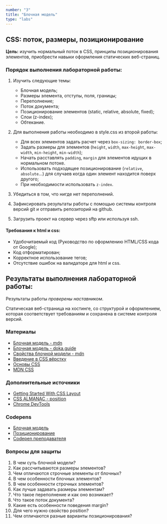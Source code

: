 ```yaml
---
number: "3"
title: "Блочная модель"
type: "labs"
---
```


## CSS: поток, размеры, позиционирование

**Цель:** изучить нормальный поток в CSS, принципы позиционирования элементов, приобрести навыки оформления статических веб-страниц.

### Порядок выполнения лабораторной работы:

1. Изучить следующие темы:

   - Блочная модель;
   - Размеры элемента, отступы, поля, границы;
   - Переполнение;
   - Поток документа;
   - Позиционирование элементов (static, relative, absolute, fixed);
   - Слои (z-index);
   - Обтекание.

1. Для выполнения работы необходимо в style.css из второй работы:
   - Для всех элементов задать расчет через `box-sizing: border-box`;
   - Задать размеры для элементов (`height`, `width`, `max-height`, `max-width`, `min-height`, `min-width`);
   - Начать расставлять `padding`, `margin` для элементов идущих в нормальном потоке.
   - Использовать подходящее позиционирование (`relative`, `absolute`...) для случаев когда один элемент находится поверх другого;
   - При необходимости использовать `z-index`.
1. Убедиться в том, что нигде нет переполнений.
1. Зафиксировать результаты работы с помощью системы контроля версий git и отправить репозиторий на github.
1. Загрузить проект на сервер через sftp или используя ssh.

#### Требования к html и css:

- Удобочитаемый код (Руководство по оформлению HTML/CSS кода от Google);
- Код отформатирован;
- Корректное использование тегов;
- Отсутствие ошибок на валидаторе для html и css.

## Результаты выполнения лабораторной работы:

Результаты работы _проверены наставником_.

Статическая веб-страница на хостинге, со структурой и оформлением, которая соответствует требованиям и сохранена в системе контроля версий.

### Материалы

- [Блочная модель - mdn](https://developer.mozilla.org/ru/docs/Learn/CSS/Building_blocks/The_box_model)
- [Блочная модель - doka.guide](https://doka.guide/css/box-model/)
- [Свойства блочной модели - mdn](https://developer.mozilla.org/ru/docs/Web/CSS/CSS_Box_Model)
- [Введение в CSS вёрстку](https://developer.mozilla.org/ru/docs/Learn/CSS/CSS_layout/Introduction)
- [Основы CSS](https://developer.mozilla.org/ru/docs/Learn/CSS)
- [MDN CSS](https://developer.mozilla.org/ru/docs/Web/CSS)

### Дополнительные источники

- [Getting Started With CSS Layout](https://www.smashingmagazine.com/2018/05/guide-css-layout/)
- [CSS ALMANAC - position](https://css-tricks.com/almanac/properties/p/position/)
- [Chrome DevTools](https://habr.com/ru/post/548898/)

### Codepens

- [Блочная модель](https://codepen.io/frontendmax/pen/EBvvLB)
- [Позиционирование](https://codepen.io/rohini-girase/pen/rNNJLKL)
- [Codepen преподавателя](https://codepen.io/slavaver/pen/eYrLYyK)

### Вопросы для защиты

1. В чем суть блочной модели?
1. Как рассчитываются размеры элементов?
1. Чем отличаются строчные элементы от блочных?
1. В чем особенности блочных элементов?
1. В чем особенности строчных элементов?
1. Как лучше задавать размеры элементам?
1. Что такое переполнение и как оно возникает?
1. Что такое поток документа?
1. Какие есть особенности поведения margin?
1. Для чего нужно свойство position?
1. Чем отличаются разные варианты позиционирования?

